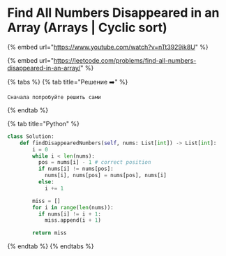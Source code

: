 # Find All Numbers Disappeared in an Array (Arrays | Cyclic sort)

{% embed url="https://www.youtube.com/watch?v=nTt3929ik8U" %}

{% embed url="https://leetcode.com/problems/find-all-numbers-disappeared-in-an-array/" %}

{% tabs %}
{% tab title="Решение ➡️" %}
```
Сначала попробуйте решить сами
```
{% endtab %}

{% tab title="Python" %}
```python
class Solution:
    def findDisappearedNumbers(self, nums: List[int]) -> List[int]:
        i = 0
        while i < len(nums):
          pos = nums[i] - 1 # correct position
          if nums[i] != nums[pos]:
            nums[i], nums[pos] = nums[pos], nums[i]
          else:
            i += 1

        miss = []
        for i in range(len(nums)):
          if nums[i] != i + 1:
            miss.append(i + 1)

        return miss
```
{% endtab %}
{% endtabs %}

